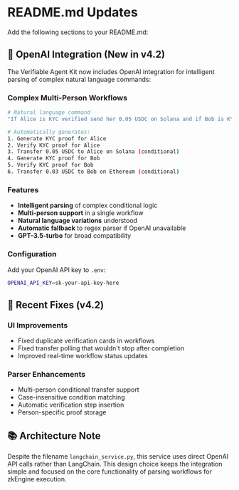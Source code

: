 # README.md Updates

Add the following sections to your README.md:

## 🤖 OpenAI Integration (New in v4.2)

The Verifiable Agent Kit now includes OpenAI integration for intelligent parsing of complex natural language commands:

### Complex Multi-Person Workflows
```bash
# Natural language command
"If Alice is KYC verified send her 0.05 USDC on Solana and if Bob is KYC verified send him 0.03 USDC on Ethereum"

# Automatically generates:
1. Generate KYC proof for Alice
2. Verify KYC proof for Alice  
3. Transfer 0.05 USDC to Alice on Solana (conditional)
4. Generate KYC proof for Bob
5. Verify KYC proof for Bob
6. Transfer 0.03 USDC to Bob on Ethereum (conditional)
```

### Features
- **Intelligent parsing** of complex conditional logic
- **Multi-person support** in a single workflow
- **Natural language variations** understood
- **Automatic fallback** to regex parser if OpenAI unavailable
- **GPT-3.5-turbo** for broad compatibility

### Configuration
Add your OpenAI API key to `.env`:
```bash
OPENAI_API_KEY=sk-your-api-key-here
```

## 🔧 Recent Fixes (v4.2)

### UI Improvements
- Fixed duplicate verification cards in workflows
- Fixed transfer polling that wouldn't stop after completion
- Improved real-time workflow status updates

### Parser Enhancements  
- Multi-person conditional transfer support
- Case-insensitive condition matching
- Automatic verification step insertion
- Person-specific proof storage

## 📚 Architecture Note

Despite the filename `langchain_service.py`, this service uses direct OpenAI API calls rather than LangChain. This design choice keeps the integration simple and focused on the core functionality of parsing workflows for zkEngine execution.